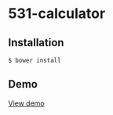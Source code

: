 # 531-calculator

## Installation

`$ bower install`

## Demo

[View demo](http://dev.viklund.fi/531-calculator/)